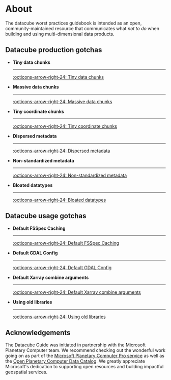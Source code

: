 # About

The datacube worst practices guidebook is intended as an open, community-maintained resource that communicates what *not to do* when building and using multi-dimensional data products.

## Datacube production gotchas

<div class="grid cards" markdown>

-   __Tiny data chunks__

    ---

    [:octicons-arrow-right-24: Tiny data chunks](worst-practices/tiny-chunks.ipynb)

-   __Massive data chunks__

    ---

    [:octicons-arrow-right-24: Massive data chunks](worst-practices/massive-chunks.ipynb)

-   __Tiny coordinate chunks__

    ---

    [:octicons-arrow-right-24: Tiny coordinate chunks](worst-practices/tiny-coordinate-chunks.ipynb)


-   __Dispersed metadata__

    ---

    [:octicons-arrow-right-24: Dispersed metadata](worst-practices/dispersed-metadata.ipynb)

-   __Non-standardized metadata__

    ---

    [:octicons-arrow-right-24: Non-standardized metadata](worst-practices/non-standardized-metadata.ipynb)


-   __Bloated datatypes__

    ---

    [:octicons-arrow-right-24: Bloated datatypes](worst-practices/bloated-datatypes.ipynb)


</div>

## Datacube usage gotchas

<div class="grid cards" markdown>

-   __Default FSSpec Caching__

    ---

    [:octicons-arrow-right-24: Default FSSpec Caching](worst-practices/fsspec-caching-defaults.md)

-   __Default GDAL Config__

    ---

    [:octicons-arrow-right-24: Default GDAL Config](worst-practices/gdal-defaults.md)

-   __Default Xarray combine arguments__

    ---

    [:octicons-arrow-right-24: Default Xarray combine arguments](worst-practices/xarray-combine-defaults.md)


-   __Using old libraries__

    ---

    [:octicons-arrow-right-24: Using old libraries](worst-practices/old-libraries.md)

</div>

## Acknowledgements

The Datacube Guide was initiated in partnership with the Microsoft Planetary Computer team. We recommend checking out the wonderful work going on as part of the [Microsoft Planetary Computer Pro service](https://learn.microsoft.com/en-us/azure/planetary-computer/) as well as the [Open Planetary Computer Data Catalog](https://planetarycomputer.microsoft.com/). We greatly appreciate Microsoft's dedication to supporting open resources and building impactful geospatial services.
